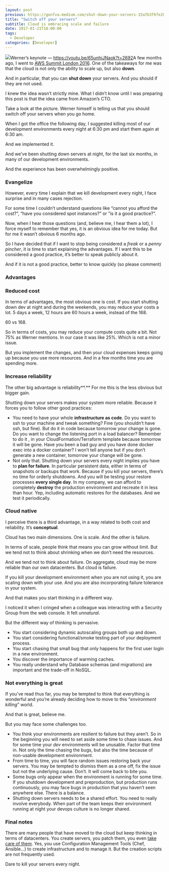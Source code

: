 ```yaml
---
layout: post
previous: https://gonfva.medium.com/shut-down-your-servers-15a7b3f6fe20
title: "Switch off your servers"
subtitle: Cloud is embracing scale and failure
date: 2017-01-21T18:00:00
tags:
  - Developer
categories: [Developer]
---
```


![](/img/1*fvx5Pd2ymQhkin3kJRSdRQ.png)Werner’s keynote — <https://youtu.be/65unhiJNaok?t=2692>A few months ago, I went to [AWS Summit London 2016](http://medium.com/@gonfva/aws-summit-london-2016-a494dd7b0540#.k5sraje8v). One of the takeaways for me was that the cloud is not only the ability to scale up, but also **down**.

And in particular, that you can **shut down** your servers. And you should if they are not used.

I knew the idea wasn’t strictly mine. What I didn’t know until I was preparing this post is that the idea came from Amazon’s CTO.

Take a look at the picture. Werner himself is telling us that you should switch off your servers when you go home.

When I got the office the following day, I suggested killing most of our development environments every night at 6:30 pm and start them again at 6:30 am.

And we implemented it.

And we’ve been shutting down servers at night, for the last six months, in many of our development environments.

And the experience has been overwhelmingly positive.

### Evangelize

However, every time I explain that we kill development every night, I face surprise and in many cases rejection.

For some time I couldn’t understand questions like “cannot you afford the cost?”, “have you considered spot instances?” or ”is it a good practice?”.

Now, when I hear those questions (and, believe me, I hear them a lot), I force myself to remember that yes, it is an obvious idea for me today. But for me it wasn’t obvious 6 months ago.

So I have decided that if I want to stop being considered a _freak_ or a _penny pincher_, it is time to start explaining the advantages. If I want this to be considered a good practice, it’s better to speak publicly about it.

And if it is not a good practice, better to know quickly (so please comment)

### Advantages

### Reduced cost

In terms of advantages, the most obvious one is cost. If you start shutting down dev at night and during the weekends, you may reduce your costs a lot. 5 days a week, 12 hours are 60 hours a week, instead of the 168.

60 vs 168.

So in terms of costs, you may reduce your compute costs quite a bit. Not 75% as Werner mentions. In our case it was like 25%. Which is not a minor issue.

But you implement the changes, and then your cloud expenses keeps going up because you use more resources. And in a few months time you are spending more.

### Increase reliability

The other big advantage is reliability**.** For me this is the less obvious but bigger gain.

Shutting down your servers makes your system more reliable. Because it forces you to follow other good practices:

- You need to have your whole **infrastructure as code**. Do you want to ssh to your machine and tweak something? Fine (you shouldn’t have ssh, but fine). But do it in code because tomorrow your change is gone. Do you want to change the listening port in a load balancer? Remember to do it , in your CloudFormation/Terraform template because tomorrow it will be gone. Have you been a bad guy and you have done docker exec into a docker container? I won’t tell anyone but if you don’t generate a new container, tomorrow your change will be gone.
- Not only that. Shutting down your servers every night implies you have to **plan for failure**. In particular persistent data, either in terms of snapshots or backups that work. Because if you kill your servers, there’s no time for orderly shutdowns. And you will be testing your restore processes **every single day**.
  In my company, we can afford to completely **destroy** the production environment and recreate it in less than hour. Yep, including automatic restores for the databases. And we test it periodically.

### Cloud native

I perceive there is a third advantage, in a way related to both cost and reliability. It’s **conceptual**.

Cloud has two main dimensions. One is scale. And the other is failure.

In terms of scale, people think that means you can grow without limit. But we tend not to think about shrinking when we don’t need the resources.

And we tend not to think about failure. On aggregate, cloud may be more reliable than our own datacenters. But cloud is failure.

If you kill your development environment when you are not using it, you are scaling down with your use. And you are also incorporating failure tolerance in your system.

And that makes you start thinking in a different way.

I noticed it when I cringed when a colleague was interacting with a Security Group from the web console. It felt _unnatural_.

But the different way of thinking is pervasive.

- You start considering dynamic autoscaling groups both up and down.
- You start considering functional/smoke testing part of your deployment process.
- You start chasing that small bug that only happens for the first user login in a new environment.
- You discover the importance of warming caches.
- You really understand why Database schemas (and migrations) are important and the trade-off in NoSQL.

### Not everything is great

If you’ve read thus far, you may be tempted to think that everything is wonderful and you’re already deciding how to move to this “_environment killing_” world.

And that is great, believe me.

But you may face some challenges too.

- You think your environments are resilient to failure but they aren’t. So in the beginning you will need to set aside some time to chase issues. And for some time your _dev_ environments will be unusable. Factor that time in. Not only the time chasing the bugs, but also the time because of non-usable development environment.
- From time to time, you will face random issues restoring back your servers. You may be tempted to dismiss them as a one off, fix the issue but not the underlying cause. Don’t. It will come back to bite you.
- Some bugs only appear when the environment is running for some time. If you shutdown development and preproduction, but production runs continuously, you may face bugs in production that you haven’t seen anywhere else. There is a balance.
- Shutting down servers needs to be a shared effort. You need to really involve everybody. When part of the team keeps their environment running at night your devops culture is no longer shared.

### Final notes

There are many people that have moved to the cloud but keep thinking in terms of datacenters. You create servers, you patch them, you even [take care of them](http://cloudscaling.com/blog/cloud-computing/the-history-of-pets-vs-cattle/). Yes, you use Configuration Management Tools (Chef, Ansible…) to create infrastructure and to manage it. But the creation scripts are not frequently used.

Dare to kill your servers every night.
